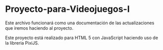 # Proyecto-para-Videojuegos-I
Este archivo funcionará como una documentación de las actualizaciones que iremos haciendo al proyecto.

Este proyecto está realizado para HTML 5 con JavaScript haciendo uso de la libreria PixiJS.
